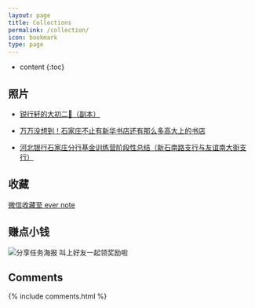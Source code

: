 ```yaml
---
layout: page
title: Collections
permalink: /collection/
icon: bookmark
type: page
---
```


* content
{:toc}



## 照片

* [锐行轩的大初二👻（副本）](https://www.meipian.cn/ou6iild?from=timeline&isappinstalled=0)


* [万万没想到！石家庄不止有新华书店还有那么多高大上的书店](https://www.toutiao.com/i6532711416145641992/)


* [河北银行石家庄分行基金训练营阶段性总结（新石南路支行与友谊南大街支行）](https://www.meipian.cn/19lxpl1g?share_depth=2)  


##  收藏   

[微信收藏至 ever note ](https://www.evernote.com/pub/oicq2005/wechat)


## 赚点小钱  

![分享任务海报
叫上好友一起领奖励啦](https://o3pvuu23u.qnssl.com/candy/images/candy-poster.png)



## Comments

{% include comments.html %}
